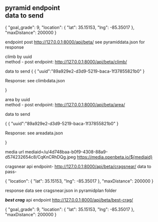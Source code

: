 pyramid endpoint\
data to send 
-
{
  "goal_grade": 9,
  "location": {
    "lat": 35.15153,
    "lng": -85.35017
  },
  "maxDistance": 200000
} 

 endpoint post http://127.0.0.1:8000/api/beta/
 see pyramiddata.json for response


 climb by uuid\
method - post
endpoint:
 http://127.0.0.1:8000/api/beta/climb/

 data to send 
 {
    {
  "uuid":"89a929e2-d3d9-5219-baca-1f37855821b0"
} 

Response: see climbdata.json 

 }

area by uuid\
method - post
endpoint:
 http://127.0.0.1:8000/api/beta/area/

 data to send 

 {
    {
  "uuid":"89a929e2-d3d9-5219-baca-1f37855821b0"
} 

Response: see areadata.json 

 }

 media url 
 mediaid=/u/4d748baa-b0f9-4308-88a9-d574232654c8/CqKnCRhDQg.jpeg
 https://media.openbeta.io/${mediaid}


 cragsnear api 
  endpoint- http://127.0.0.1:8000/api/beta/cragsnear/
 data to pass-

 {
  "location": {
    "lat": 35.15153,
    "lng": -85.35017
  },
  "maxDistance": 200000
} 

response data see cragsnear.json in pyramidplan folder


***best crag***
api endpoint 
http://127.0.0.1:8000/api/beta/best-crag/


{
  "goal_grade": 9,
  "location": {
    "lat": 35.15153,
    "lng": -85.35017
  },
  "maxDistance": 200000
} 